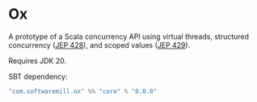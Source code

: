 # Ox

A prototype of a Scala concurrency API using virtual threads, structured concurrency ([JEP 428](https://openjdk.org/jeps/428)), 
and scoped values ([JEP 429](https://openjdk.org/jeps/429)). 

Requires JDK 20.

SBT dependency:

```scala
"com.softwaremill.ox" %% "core" % "0.0.0"
```